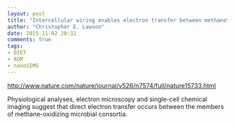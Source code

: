 ```yaml
---
layout: post
title: "Intercellular wiring enables electron transfer between methanotrophic archaea and bacteria"
author: "Christopher E. Lawson"
date: 2015-11-02 20:32
comments: true
tags:
- DIET
- AOM
- nanoSIMS
---
```


http://www.nature.com/nature/journal/v526/n7574/full/nature15733.html

Physiological analyses, electron microscopy and single-cell chemical imaging suggest that direct electron transfer occurs between the members of methane-oxidizing microbial consortia.
